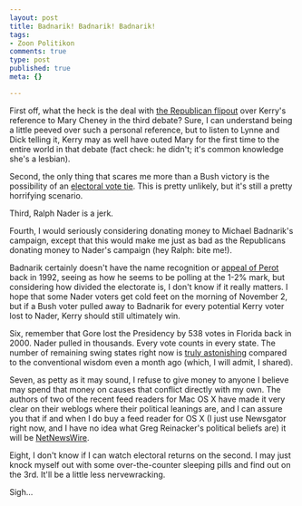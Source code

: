 ```yaml
--- 
layout: post
title: Badnarik! Badnarik! Badnarik!
tags: 
- Zoon Politikon
comments: true
type: post
published: true
meta: {}

---
```

First off, what the heck is the deal with <a href="http://www.newdonkey.com/2004/10/other-l-word.html">the Republican flipout</a> over Kerry's reference to Mary Cheney in the third debate? Sure, I can understand being a little peeved over such a personal reference, but to listen to Lynne and Dick telling it, Kerry may as well have outed Mary for the first time to the entire world in that debate (fact check: he didn't; it's common knowledge she's a lesbian).

  Second, the only thing that scares me more than a Bush victory is the possibility of an <a href="http://www.edisonresearch.com/election_nightmares2004.htm">electoral vote tie</a>. This is pretty unlikely, but it's still a pretty horrifying scenario.

  Third, Ralph Nader is a jerk.

  Fourth, I would seriously considering donating money to Michael Badnarik's campaign, except that this would make me just as bad as the Republicans donating money to Nader's campaign (hey Ralph: bite me!).

  Badnarik certainly doesn't have the name recognition or <a href="http://www.presidentelect.org/e1992.html">appeal of Perot</a> back in 1992, seeing as how he seems to be polling at the 1-2% mark, but considering how divided the electorate is, I don't know if it really matters. I hope that some Nader voters get cold feet on the morning of November 2, but if a Bush voter pulled away to Badnarik for every potential Kerry voter lost to Nader, Kerry should still ultimately win.

  Six, remember that Gore lost the Presidency by 538 votes in Florida back in 2000. Nader pulled in thousands. Every vote counts in every state. The number of remaining swing states right now is <a href="http://www.electoral-vote.com/">truly astonishing</a> compared to the conventional wisdom even a month ago (which, I will admit, I shared).

  Seven, as petty as it may sound, I refuse to give money to anyone I believe may spend that money on causes that conflict directly with my own. The authors of two of the recent feed readers for Mac OS X have made it very clear on their weblogs where their political leanings are, and I can assure you that if and when I do buy a feed reader for OS X (I just use Newsgator right now, and I have no idea what Greg Reinacker's political beliefs are) it will be <a href="http://www.ranchero.com">NetNewsWire</a>.

  Eight, I don't know if I can watch electoral returns on the second. I may just knock myself out with some over-the-counter sleeping pills and find out on the 3rd. It'll be a little less nervewracking.

  Sigh...

